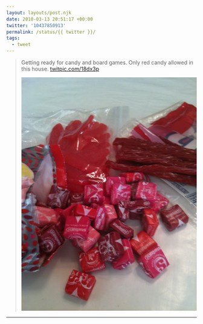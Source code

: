 ```yaml
---
layout: layouts/post.njk
date: 2010-03-13 20:51:17 +00:00
twitter: '10437850913'
permalink: /status/{{ twitter }}/
tags: 
  - tweet
---
```


> Getting ready for candy and board games. Only red candy allowed in this house. [twitpic.com/18dx3p](http://twitpic.com/18dx3p)
> 
> ![red Starburts, Swedish Fish, and licorice](/img/74552533.jpg)

---
